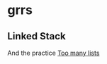 # grrs

## Linked Stack
And the practice [Too many lists](https://rust-unofficial.github.io/too-many-lists/third-basics.html)
